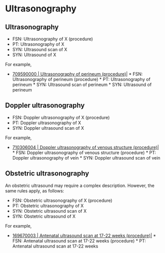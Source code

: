 # Ultrasonography

## Ultrasonography

  * FSN: Ultrasonography of X (procedure)
  * PT: Ultrasonography of X
  * SYN: Ultrasound scan of X
  * SYN: Ultrasound of X

For example,

* [ 709590000 | Ultrasonography of perineum (procedure)|](http://snomed.info/id/709590000 "709590000 | Ultrasonography of perineum \(procedure\) |")
      * FSN: Ultrasonography of perineum (procedure)
      * PT: Ultrasonography of perineum
      * SYN: Ultrasound scan of perineum
      * SYN: Ultrasound of perineum

## Doppler ultrasonography

  * FSN: Doppler ultrasonography of X (procedure)
  * PT: Doppler ultrasonography of X
  * SYN: Doppler ultrasound scan of X

For example,

* [ 710306004 | Doppler ultrasonography of venous structure (procedure)|](http://snomed.info/id/710306004 "710306004 | Doppler ultrasonography of venous structure \(procedure\) |")
      * FSN: Doppler ultrasonography of venous structure (procedure)
      * PT: Doppler ultrasonography of vein
      * SYN: Doppler ultrasound scan of vein

## Obstetric ultrasonography

An obstetric ultrasound may require a complex description. However, the same rules apply, as follows:

  * FSN: Obstetric ultrasonography of X (procedure)
  * PT: Obstetric ultrasonography of X
  * SYN: Obstetric ultrasound scan of X
  * SYN: Obstetric ultrasound of X

For example, 

* [ 169670003 | Antenatal ultrasound scan at 17-22 weeks (procedure)|](http://snomed.info/id/169670003 "169670003 | Antenatal ultrasound scan at 17-22 weeks \(procedure\) |")
      * FSN: Antenatal ultrasound scan at 17-22 weeks (procedure)
      * PT: Antenatal ultrasound scan at 17-22 weeks

